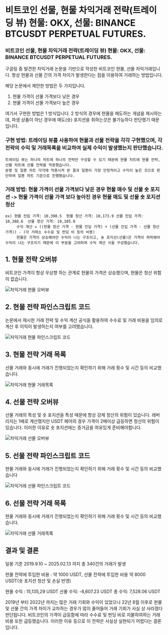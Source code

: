 # 비트코인 선물, 현물 차익거래 전략(트레이딩 뷰) 현물: OKX, 선물: BINANCE BTCUSDT PERPETUAL FUTURES.
### 비트코인 선물, 현물 차익거래 전략(트레이딩 뷰) 현물: OKX, 선물: BINANCE BTCUSDT PERPETUAL FUTURES.

구글링 중 발견한 차익거래 논문을 기반으로 작성한 비트코인 현물, 선물 차익거래입니다. 항상 현물과 선물 간의 가격 차이가 발생한다는 점을 이용하여 거래하는 방법입니다. 

해당 논문에서 제안한 방법은 두 가지입니다.

  1. 현물 가격이 선물 가격보다 낮은 경우
  2. 현물 가격이 선물 가격보다 높은 경우
  

여기서 구현한 방법은 1 방식입니다. 2 방식의 경우에 현물을 매도하는 개념을 제시하는데, 파생 상품이 아닌 경우에 매도(숏) 포지션을 취하는것은 불가능하다 판단했기 때문입니다. 


### 구현 방법: 트레이딩 뷰를 사용하여 현물과 선물 전략을 각각 구현했으며, 각 전략의 수익 및 거래목록을 비교하여 실제 수익이 발생했는지 판단했습니다.
    트레이딩 뷰는 하나의 차트에 하나의 전략만 구성할 수 있기 때문에 현물 차트에 현물 전략, 선물 차트에 선물 전략을 적용했습니다.
    분봉 및 일봉 차트 각각에 적용시켜 본 결과 일봉이 가장 안정적이고 수익이 높은 것으로 판단하여 일봉 차트 기준으로 진행했습니다.
    
### 거래 방법: 현물 가격이 선물 가격보다 낮은 경우 현물 매수 및 선물 숏 포지션 -> 현물 가격이 선물 가격 보다 높아진 경우 현물 매도 및 선물 숏 포지션 청산
    ex) 현물 진입 가격: 10,390.5  현물 청산 가격: 10,173.9 선물 진입 가격: 10,388.6  선물 청산 가격: 10,105.0
         수익 계산 = ((현물 청산 가격 - 현물 진입 가격) + (선물 진입 가격 - 선물 청산 가격)) - (각 거래소 수수료 및 펀딩 비 등의 비용) 
         현물은 가격이 상승해야만 수익이 나는 구조이고, 숏 포지션(선물)은 가격이 하락해야 수익이 나는 구조이기 때문에 이 부분을 고려하여 수익 계산 식을 구성했습니다.  

## 1. 현물 전략 오버뷰
   비트코인 가격이 항상 우상향 하는 관계로 현물의 가격은 상승했으며, 현물은 청산 위험이 없습니다.
   
![차익거래 현물 오버뷰](https://github.com/user-attachments/assets/8ed7146c-0ab8-4df6-aba3-06b60f1a5323)
 

## 2. 현물 전략 파인스크립트 코드
  논문에서 제시한 거래 전략 및 수익 계산 공식을 활용하여 수수료 및 거래 비용을 임의로 계산 후 이익이 발생하는지 여부를 고려했습니다.

![차익거래 현물 파인스크립트 코드](https://github.com/user-attachments/assets/fbb0d62c-9897-4437-a0a0-55ae472138ff)

## 3. 현물 전략 거래 목록
  선물 거래와 동시에 거래가 진행되었는지 확인하기 위해 거래 횟수 및 시간 등의 비교했습니다.

![차익거래 현물 거래목록](https://github.com/user-attachments/assets/14268108-351a-4ffa-b95c-8788b3b85593)


## 4. 선물 전략 오버뷰
  선물 거래의 특성 및 숏 포지션을 특성 때문에 항상 강제 청산의 위험이 있습니다. 레버리지는 1배로 계산했지만 USDT 페어의 경우 가격이 2배이상 급등하면 청산의 위험이 있습니다. 이러한 이유로 숏 포지션에는 증거금을 여유있게 준비해야합니다.

![차익거래 선물 오버뷰](https://github.com/user-attachments/assets/15b732b1-b508-43af-968d-250c8da58005)


## 5. 선물 전략 파인스크립트 코드
  현물 거래와 동시에 거래가 진행되었는지 확인하기 위해 거래 횟수 및 시간 등의 비교했습니다

![차익거래 선물 파인스크립트 코드](https://github.com/user-attachments/assets/3750f40e-421a-4ba5-a838-419ce7c34bb2)

## 6. 선물 전략 거래 목록
  현물 거래와 동시에 거래가 진행되었는지 확인하기 위해 거래 횟수 및 시간 등의 비교했습니다.

![차익거래 선물 거래목록](https://github.com/user-attachments/assets/6630aa1d-ce7b-44a2-8c76-61c40c4e0efe)


## 결과 및 결론
일봉 기준 2019.9.10 ~ 2025.02.13 까지 총 340건의 거래가 발생

현물 전략에 투입한 비용 : 약 1000 USDT, 선물 전략에 투입한 비용 약 8000 USDT(숏 포지션 청산 및 손실 반영)

현물 수익 : 15,135,29 USDT 선물 수익: -6,607.23 USDT  총 수익: 7,528.06 USDT

2019년 부터 2022년 까지는 많은 거래 기회와 수익이 있었으나 22년 8월 이후로 현물 및 선물 간의 가격 차이가 교차하는 경우가 많이 줄어들어 거래 기회가 사실 상 사라졌다 판단됩니다.
비트코인의 가격이 급등함에 따라 수수료 및 펀딩 비로 지불하여하는 거래 비용 또한 급등했습니다. 이러한 이유 등으로 이 전략은 사실상 실현되기 어렵다는 결론입니다.




